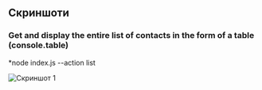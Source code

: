 ## Скриншоти

### Get and display the entire list of contacts in the form of a table (console.table)
*node index.js --action list

![Скриншот 1](https://monosnap.com/file/MY4SjRAhjKh6QCwQn89MOrtTX9dTGh)

